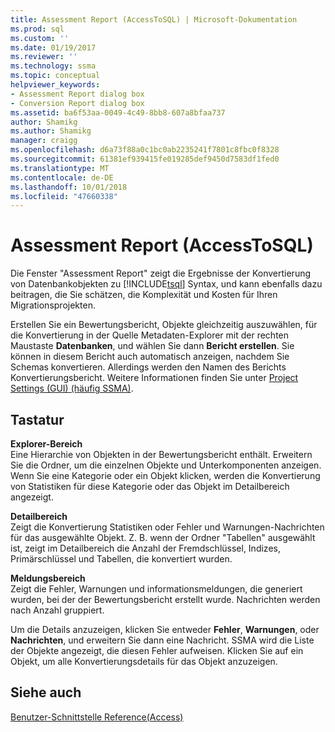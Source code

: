 ```yaml
---
title: Assessment Report (AccessToSQL) | Microsoft-Dokumentation
ms.prod: sql
ms.custom: ''
ms.date: 01/19/2017
ms.reviewer: ''
ms.technology: ssma
ms.topic: conceptual
helpviewer_keywords:
- Assessment Report dialog box
- Conversion Report dialog box
ms.assetid: ba6f53aa-0049-4c49-8bb8-607a8bfaa737
author: Shamikg
ms.author: Shamikg
manager: craigg
ms.openlocfilehash: d6a73f88a0c1bc0ab2235241f7801c8fbc0f8328
ms.sourcegitcommit: 61381ef939415fe019285def9450d7583df1fed0
ms.translationtype: MT
ms.contentlocale: de-DE
ms.lasthandoff: 10/01/2018
ms.locfileid: "47660338"
---
```

# <a name="assessment-report-accesstosql"></a>Assessment Report (AccessToSQL)
Die Fenster "Assessment Report" zeigt die Ergebnisse der Konvertierung von Datenbankobjekten zu [!INCLUDE[tsql](../../includes/tsql-md.md)] Syntax, und kann ebenfalls dazu beitragen, die Sie schätzen, die Komplexität und Kosten für Ihren Migrationsprojekten.  
  
Erstellen Sie ein Bewertungsbericht, Objekte gleichzeitig auszuwählen, für die Konvertierung in der Quelle Metadaten-Explorer mit der rechten Maustaste **Datenbanken**, und wählen Sie dann **Bericht erstellen**. Sie können in diesem Bericht auch automatisch anzeigen, nachdem Sie Schemas konvertieren. Allerdings werden den Namen des Berichts Konvertierungsbericht. Weitere Informationen finden Sie unter [Project Settings (GUI) (häufig SSMA)](http://msdn.microsoft.com/cf06baf1-8714-48a3-95dc-781f6ca53693).  
  
## <a name="options"></a>Tastatur  
**Explorer-Bereich**  
Eine Hierarchie von Objekten in der Bewertungsbericht enthält. Erweitern Sie die Ordner, um die einzelnen Objekte und Unterkomponenten anzeigen. Wenn Sie eine Kategorie oder ein Objekt klicken, werden die Konvertierung von Statistiken für diese Kategorie oder das Objekt im Detailbereich angezeigt.  
  
**Detailbereich**  
Zeigt die Konvertierung Statistiken oder Fehler und Warnungen-Nachrichten für das ausgewählte Objekt. Z. B. wenn der Ordner "Tabellen" ausgewählt ist, zeigt im Detailbereich die Anzahl der Fremdschlüssel, Indizes, Primärschlüssel und Tabellen, die konvertiert wurden.  
  
**Meldungsbereich**  
Zeigt die Fehler, Warnungen und informationsmeldungen, die generiert wurden, bei der der Bewertungsbericht erstellt wurde. Nachrichten werden nach Anzahl gruppiert.  
  
Um die Details anzuzeigen, klicken Sie entweder **Fehler**, **Warnungen**, oder **Nachrichten**, und erweitern Sie dann eine Nachricht. SSMA wird die Liste der Objekte angezeigt, die diesen Fehler aufweisen. Klicken Sie auf ein Objekt, um alle Konvertierungsdetails für das Objekt anzuzeigen.  
  
## <a name="see-also"></a>Siehe auch  
[Benutzer-Schnittstelle Reference(Access)](http://msdn.microsoft.com/af24c303-4a41-449b-9c86-d6558a97e839)  
  
